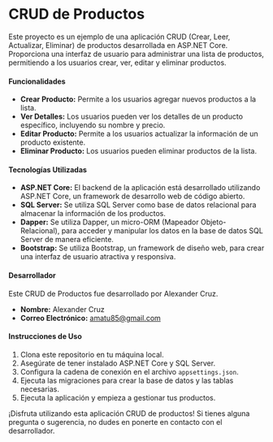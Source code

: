 # CRUD de Productos

Este proyecto es un ejemplo de una aplicación CRUD (Crear, Leer, Actualizar, Eliminar) de productos desarrollada en ASP.NET Core. Proporciona una interfaz de usuario para administrar una lista de productos, permitiendo a los usuarios crear, ver, editar y eliminar productos.

#### Funcionalidades

- **Crear Producto:** Permite a los usuarios agregar nuevos productos a la lista.
- **Ver Detalles:** Los usuarios pueden ver los detalles de un producto específico, incluyendo su nombre y precio.
- **Editar Producto:** Permite a los usuarios actualizar la información de un producto existente.
- **Eliminar Producto:** Los usuarios pueden eliminar productos de la lista.

#### Tecnologías Utilizadas

- **ASP.NET Core:** El backend de la aplicación está desarrollado utilizando ASP.NET Core, un framework de desarrollo web de código abierto.
- **SQL Server:** Se utiliza SQL Server como base de datos relacional para almacenar la información de los productos.
- **Dapper:** Se utiliza Dapper, un micro-ORM (Mapeador Objeto-Relacional), para acceder y manipular los datos en la base de datos SQL Server de manera eficiente.
- **Bootstrap:** Se utiliza Bootstrap, un framework de diseño web, para crear una interfaz de usuario atractiva y responsiva.

#### Desarrollador

Este CRUD de Productos fue desarrollado por Alexander Cruz.

- **Nombre:** Alexander Cruz
- **Correo Electrónico:** amatu85@gmail.com

#### Instrucciones de Uso

1. Clona este repositorio en tu máquina local.
2. Asegúrate de tener instalado ASP.NET Core y SQL Server.
3. Configura la cadena de conexión en el archivo `appsettings.json`.
4. Ejecuta las migraciones para crear la base de datos y las tablas necesarias.
5. Ejecuta la aplicación y empieza a gestionar tus productos.

¡Disfruta utilizando esta aplicación CRUD de productos! Si tienes alguna pregunta o sugerencia, no dudes en ponerte en contacto con el desarrollador.
